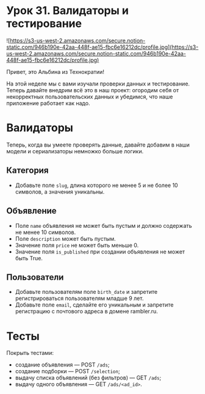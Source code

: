 # Урок 31. Валидаторы и тестирование

![https://s3-us-west-2.amazonaws.com/secure.notion-static.com/946b190e-42aa-448f-ae15-fbc6e16212dc/profile.jpg](https://s3-us-west-2.amazonaws.com/secure.notion-static.com/946b190e-42aa-448f-ae15-fbc6e16212dc/profile.jpg)

Привет, это Альбина из Технократии!

На этой неделе мы с вами изучали проверки данных и тестирование. Теперь давайте внедрим всё это в наш проект: огородим себя от некорректных пользовательских данных и убедимся, что наше приложение работает как надо.

# Валидаторы

Теперь, когда вы умеете проверять данные, давайте добавим в наши модели и сериализаторы немножко больше логики. 

## Категория

- Добавьте поле `slug`, длина которого не менее 5 и не более 10 символов, а значения уникальны.

## Объявление

- Поле `name` объявления не может быть пустым и должно содержать не менее 10 символов.
- Поле `description` может быть пустым.
- Значение поля `price` не может быть меньше 0.
- Значение поля `is_published` при создании объявления не может быть True.

## Пользователи

- Добавьте пользователям поле `birth_date` и запретите регистрироваться пользователям младше 9 лет.
- Добавьте поле `email`, сделайте его уникальным и запретите регистрацию с почтового адреса в домене rambler.ru.

# Тесты

Покрыть тестами:

- создание объявления — POST `/ads`;
- создание подборки — POST `/selection`;
- выдачу списка объявлений (без фильтров) — GET `/ads`;
- выдачу одного объявления — GET `/ads/<ad_id>`.